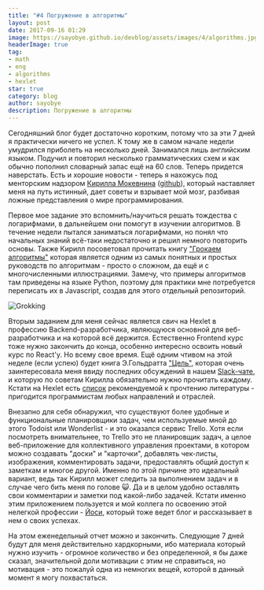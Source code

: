 ```yaml
---
title: "#4 Погружение в алгоритмы"
layout: post
date: 2017-09-16 01:29
image: https://sayobye.github.io/devblog/assets/images/4/algorithms.jpg
headerImage: true
tag:
- math
- eng
- algorithms
- hexlet
star: true
category: blog
author: sayobye
description: Погружение в алгоритмы
---
```


Сегодняшний блог будет достаточно коротким, потому что за эти 7 дней я практически ничего не успел. К тому же в самом начале недели умудрился приболеть на несколько дней. Занимался лишь английским языком. Подучил и повторил несколько грамматических схем и как обычно пополнил словарный запас ещё на 60 слов. Теперь придется наверстать. Есть и хорошие новости - теперь я нахожусь под менторским надзором [Кирилла Мокевнина](https://moikrug.ru/mokevnin) ([github](https://github.com/mokevnin)), который наставляет меня на путь истинный, дает советы и взрывает мой мозг, разбивая ложные представления о мире программирования. 

Первое мое задание это вспомнить/научиться решать тождества с логарифмами, в дальнейшем они помогут в изучении алгоритмов. В течение недели пытался заниматься логарифмами, но понял что начальных знаний всё-таки недостаточно и решил немного повторить основы. Также Кирилл посоветовал прочитать книгу ["Грокаем алгоритмы"](https://www.amazon.com/Grokking-Algorithms-illustrated-programmers-curious/dp/1617292230/) которая является одним из самых понятных и простых руководств по алгоритмам - просто о сложном, да ещё и с многочисленными иллюстрациями. Замечу, что примеры алгоритмов там приведены на языке Python, поэтому для практики мне потребуется переписать их в Javascript, создав для этого отдельный репозиторий. 

![Grokking](https://sayobye.github.io/devblog/assets/images/4/grokking.jpg)

Вторым заданием для меня сейчас является свич на Hexlet в профессию Backend-разработчика, являющуюся основной для веб-разработчика и на которой всё держится. Естественно Frontend курс тоже нужно закончить до конца, особенно интересно освоить новый курс по React'y. Но всему свое время. Ещё одним чтивом на этой неделе (если успею) будет книга Э.Гольдратта ["Цель"](https://www.amazon.com/Goal-Process-Ongoing-Improvement/dp/0884271951/), которая очень заинтересовала меня ввиду последних обсуждений в нашем [Slack-чате](https://hexlet-ru.slack.com), и которую по советам Кирилла обязательно нужно прочитать каждому. Кстати на Hexlet есть [список](https://map.hexlet.io/pages/books) рекомендуемой к прочтению литературы - пригодится программистам любых направлений и отраслей. 

Внезапно для себя обнаружил, что существуют более удобные и функциональные планировщики задач, чем используемые мной до этого Todoist или Wonderlist - и это оказался сервис Trello. Хотя если посмотреть внимательнее, то Trello это не планировщик задач, а целое веб-приложение для коллективного управления проектами, в котором можно создавать "доски" и "карточки", добавлять чек-листы, изображения, комментировать задачи, предоставлять общий доступ к заметкам и многое другой. Именно по этой причине это идеальный вариант, ведь так Кирилл может следить за выполнением задач и в случае чего бить меня по голове :smiley_cat:. Да и в целом удобно оставлять свои комментарии и заметки под какой-либо задачей. Кстати именно этим приложением пользуется и мой коллега по освоению этой нелегкой профессии - [Йоси](https://joisadler.me/), который тоже ведет блог и рассказывает в нем о своих успехах. 

На этом еженедельный отчет можно и закончить. Следующие 7 дней будут для меня действительно хардкорными, ибо материала который нужно изучить - огромное количество и без определенной, я бы даже сказал, значительной доли мотивации с этим не справиться, но мотивация - это пожалуй одна из немногих вещей, которой в данный момент я могу похвастаться. 

